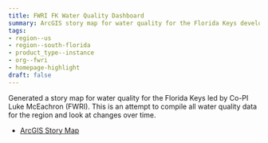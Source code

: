 ```yaml
---
title: FWRI FK Water Quality Dashboard
summary: ArcGIS story map for water quality for the Florida Keys developed by FWRI.
tags:
- region--us
- region--south-florida
- product_type--instance
- org--fwri
- homepage-highlight
draft: false
---
```


Generated a story map for water quality for the Florida Keys led by Co-PI Luke McEachron (FWRI).
This is an attempt to compile all water quality data for the region and look at changes over time.

* [ArcGIS Story Map](https://storymaps.arcgis.com/stories/52a114b2d89d4e60ac3fd75d713d90f7)

